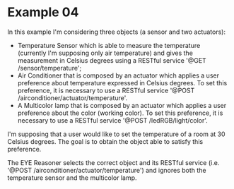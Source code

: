 Example 04
===========
In this example I'm considering three objects (a sensor and two actuators):

* Temperature Sensor which is able to measure the temperature (currently I'm supposing only air temperature) and gives the measurement in Celsius degrees using a RESTful service '@GET /sensor/temperature';
* Air Conditioner that is composed by an actuator which applies a user preference about temperature expressed in Celsius degrees. To set this preference, it is necessary to use a RESTful service '@POST /airconditioner/actuator/temperature'.
* A Multicolor lamp that is composed by an actuator which applies a user preference about the color (working color). To set this preference, it is necessary to use a RESTful service '@POST /ledRGB/light/color'.

I'm supposing that a user would like to set the temperature of a room at 30 Celsius degrees. The goal is to obtain the object able to satisfy this preference.

The EYE Reasoner selects the correct object and its RESTful service (i.e. '@POST /airconditioner/actuator/temperature') and ignores both the temperature sensor and the multicolor lamp.

